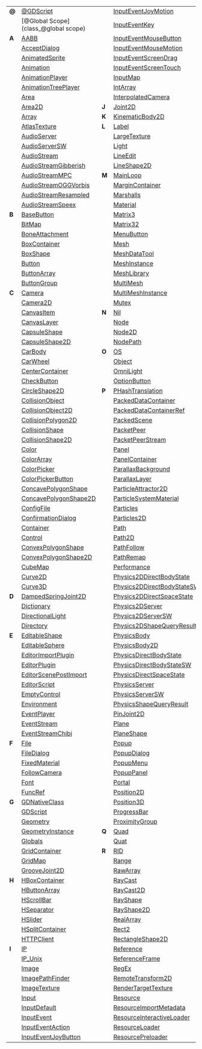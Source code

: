 
|  | | | | | |
|  --- | ------- | --- | ------- | --- | ------- |
| **@** | [@GDScript](class_@gdscript) |  | [InputEventJoyMotion](class_inputeventjoymotion) |  | [ResourceSaver](class_resourcesaver) | 
|  | [@Global Scope](class_@global scope) |  | [InputEventKey](class_inputeventkey) |  | [RichTextLabel](class_richtextlabel) | 
| **A** | [AABB](class_aabb) |  | [InputEventMouseButton](class_inputeventmousebutton) |  | [RigidBody](class_rigidbody) | 
|  | [AcceptDialog](class_acceptdialog) |  | [InputEventMouseMotion](class_inputeventmousemotion) |  | [RigidBody2D](class_rigidbody2d) | 
|  | [AnimatedSprite](class_animatedsprite) |  | [InputEventScreenDrag](class_inputeventscreendrag) |  | [Room](class_room) | 
|  | [Animation](class_animation) |  | [InputEventScreenTouch](class_inputeventscreentouch) |  | [RoomBounds](class_roombounds) | 
|  | [AnimationPlayer](class_animationplayer) |  | [InputMap](class_inputmap) | **S** | [Sample](class_sample) | 
|  | [AnimationTreePlayer](class_animationtreeplayer) |  | [IntArray](class_intarray) |  | [SampleLibrary](class_samplelibrary) | 
|  | [Area](class_area) |  | [InterpolatedCamera](class_interpolatedcamera) |  | [SamplePlayer](class_sampleplayer) | 
|  | [Area2D](class_area2d) | **J** | [Joint2D](class_joint2d) |  | [SamplePlayer2D](class_sampleplayer2d) | 
|  | [Array](class_array) | **K** | [KinematicBody2D](class_kinematicbody2d) |  | [SceneIO](class_sceneio) | 
|  | [AtlasTexture](class_atlastexture) | **L** | [Label](class_label) |  | [SceneInteractiveLoader](class_sceneinteractiveloader) | 
|  | [AudioServer](class_audioserver) |  | [LargeTexture](class_largetexture) |  | [SceneMainLoop](class_scenemainloop) | 
|  | [AudioServerSW](class_audioserversw) |  | [Light](class_light) |  | [ScenePreloader](class_scenepreloader) | 
|  | [AudioStream](class_audiostream) |  | [LineEdit](class_lineedit) |  | [Script](class_script) | 
|  | [AudioStreamGibberish](class_audiostreamgibberish) |  | [LineShape2D](class_lineshape2d) |  | [ScrollBar](class_scrollbar) | 
|  | [AudioStreamMPC](class_audiostreammpc) | **M** | [MainLoop](class_mainloop) |  | [ScrollContainer](class_scrollcontainer) | 
|  | [AudioStreamOGGVorbis](class_audiostreamoggvorbis) |  | [MarginContainer](class_margincontainer) |  | [SegmentShape2D](class_segmentshape2d) | 
|  | [AudioStreamResampled](class_audiostreamresampled) |  | [Marshalls](class_marshalls) |  | [Semaphore](class_semaphore) | 
|  | [AudioStreamSpeex](class_audiostreamspeex) |  | [Material](class_material) |  | [Separator](class_separator) | 
| **B** | [BaseButton](class_basebutton) |  | [Matrix3](class_matrix3) |  | [Shader](class_shader) | 
|  | [BitMap](class_bitmap) |  | [Matrix32](class_matrix32) |  | [ShaderMaterial](class_shadermaterial) | 
|  | [BoneAttachment](class_boneattachment) |  | [MenuButton](class_menubutton) |  | [Shape](class_shape) | 
|  | [BoxContainer](class_boxcontainer) |  | [Mesh](class_mesh) |  | [Shape2D](class_shape2d) | 
|  | [BoxShape](class_boxshape) |  | [MeshDataTool](class_meshdatatool) |  | [Skeleton](class_skeleton) | 
|  | [Button](class_button) |  | [MeshInstance](class_meshinstance) |  | [Slider](class_slider) | 
|  | [ButtonArray](class_buttonarray) |  | [MeshLibrary](class_meshlibrary) |  | [SoundPlayer2D](class_soundplayer2d) | 
|  | [ButtonGroup](class_buttongroup) |  | [MultiMesh](class_multimesh) |  | [SoundRoomParams](class_soundroomparams) | 
| **C** | [Camera](class_camera) |  | [MultiMeshInstance](class_multimeshinstance) |  | [Spatial](class_spatial) | 
|  | [Camera2D](class_camera2d) |  | [Mutex](class_mutex) |  | [SpatialPlayer](class_spatialplayer) | 
|  | [CanvasItem](class_canvasitem) | **N** | [Nil](class_nil) |  | [SpatialSamplePlayer](class_spatialsampleplayer) | 
|  | [CanvasLayer](class_canvaslayer) |  | [Node](class_node) |  | [SpatialSound2DServer](class_spatialsound2dserver) | 
|  | [CapsuleShape](class_capsuleshape) |  | [Node2D](class_node2d) |  | [SpatialSound2DServerSW](class_spatialsound2dserversw) | 
|  | [CapsuleShape2D](class_capsuleshape2d) |  | [NodePath](class_nodepath) |  | [SpatialSoundServer](class_spatialsoundserver) | 
|  | [CarBody](class_carbody) | **O** | [OS](class_os) |  | [SpatialSoundServerSW](class_spatialsoundserversw) | 
|  | [CarWheel](class_carwheel) |  | [Object](class_object) |  | [SpatialStreamPlayer](class_spatialstreamplayer) | 
|  | [CenterContainer](class_centercontainer) |  | [OmniLight](class_omnilight) |  | [SphereShape](class_sphereshape) | 
|  | [CheckButton](class_checkbutton) |  | [OptionButton](class_optionbutton) |  | [SpinBox](class_spinbox) | 
|  | [CircleShape2D](class_circleshape2d) | **P** | [PHashTranslation](class_phashtranslation) |  | [SplitContainer](class_splitcontainer) | 
|  | [CollisionObject](class_collisionobject) |  | [PackedDataContainer](class_packeddatacontainer) |  | [SpotLight](class_spotlight) | 
|  | [CollisionObject2D](class_collisionobject2d) |  | [PackedDataContainerRef](class_packeddatacontainerref) |  | [Sprite](class_sprite) | 
|  | [CollisionPolygon2D](class_collisionpolygon2d) |  | [PackedScene](class_packedscene) |  | [SpriteFrames](class_spriteframes) | 
|  | [CollisionShape](class_collisionshape) |  | [PacketPeer](class_packetpeer) |  | [StaticBody](class_staticbody) | 
|  | [CollisionShape2D](class_collisionshape2d) |  | [PacketPeerStream](class_packetpeerstream) |  | [StaticBody2D](class_staticbody2d) | 
|  | [Color](class_color) |  | [Panel](class_panel) |  | [StreamPeer](class_streampeer) | 
|  | [ColorArray](class_colorarray) |  | [PanelContainer](class_panelcontainer) |  | [StreamPeerTCP](class_streampeertcp) | 
|  | [ColorPicker](class_colorpicker) |  | [ParallaxBackground](class_parallaxbackground) |  | [StreamPlayer](class_streamplayer) | 
|  | [ColorPickerButton](class_colorpickerbutton) |  | [ParallaxLayer](class_parallaxlayer) |  | [String](class_string) | 
|  | [ConcavePolygonShape](class_concavepolygonshape) |  | [ParticleAttractor2D](class_particleattractor2d) |  | [StringArray](class_stringarray) | 
|  | [ConcavePolygonShape2D](class_concavepolygonshape2d) |  | [ParticleSystemMaterial](class_particlesystemmaterial) |  | [StyleBox](class_stylebox) | 
|  | [ConfigFile](class_configfile) |  | [Particles](class_particles) |  | [StyleBoxEmpty](class_styleboxempty) | 
|  | [ConfirmationDialog](class_confirmationdialog) |  | [Particles2D](class_particles2d) |  | [StyleBoxFlat](class_styleboxflat) | 
|  | [Container](class_container) |  | [Path](class_path) |  | [StyleBoxImageMask](class_styleboximagemask) | 
|  | [Control](class_control) |  | [Path2D](class_path2d) |  | [StyleBoxTexture](class_styleboxtexture) | 
|  | [ConvexPolygonShape](class_convexpolygonshape) |  | [PathFollow](class_pathfollow) |  | [SurfaceTool](class_surfacetool) | 
|  | [ConvexPolygonShape2D](class_convexpolygonshape2d) |  | [PathRemap](class_pathremap) | **T** | [TCP_Server](class_tcp_server) | 
|  | [CubeMap](class_cubemap) |  | [Performance](class_performance) |  | [TabContainer](class_tabcontainer) | 
|  | [Curve2D](class_curve2d) |  | [Physics2DDirectBodyState](class_physics2ddirectbodystate) |  | [Tabs](class_tabs) | 
|  | [Curve3D](class_curve3d) |  | [Physics2DDirectBodyStateSW](class_physics2ddirectbodystatesw) |  | [TestCube](class_testcube) | 
| **D** | [DampedSpringJoint2D](class_dampedspringjoint2d) |  | [Physics2DDirectSpaceState](class_physics2ddirectspacestate) |  | [TextEdit](class_textedit) | 
|  | [Dictionary](class_dictionary) |  | [Physics2DServer](class_physics2dserver) |  | [Texture](class_texture) | 
|  | [DirectionalLight](class_directionallight) |  | [Physics2DServerSW](class_physics2dserversw) |  | [TextureButton](class_texturebutton) | 
|  | [Directory](class_directory) |  | [Physics2DShapeQueryResult](class_physics2dshapequeryresult) |  | [TextureFrame](class_textureframe) | 
| **E** | [EditableShape](class_editableshape) |  | [PhysicsBody](class_physicsbody) |  | [TextureProgress](class_textureprogress) | 
|  | [EditableSphere](class_editablesphere) |  | [PhysicsBody2D](class_physicsbody2d) |  | [Theme](class_theme) | 
|  | [EditorImportPlugin](class_editorimportplugin) |  | [PhysicsDirectBodyState](class_physicsdirectbodystate) |  | [Thread](class_thread) | 
|  | [EditorPlugin](class_editorplugin) |  | [PhysicsDirectBodyStateSW](class_physicsdirectbodystatesw) |  | [TileMap](class_tilemap) | 
|  | [EditorScenePostImport](class_editorscenepostimport) |  | [PhysicsDirectSpaceState](class_physicsdirectspacestate) |  | [TileSet](class_tileset) | 
|  | [EditorScript](class_editorscript) |  | [PhysicsServer](class_physicsserver) |  | [Timer](class_timer) | 
|  | [EmptyControl](class_emptycontrol) |  | [PhysicsServerSW](class_physicsserversw) |  | [TouchScreenButton](class_touchscreenbutton) | 
|  | [Environment](class_environment) |  | [PhysicsShapeQueryResult](class_physicsshapequeryresult) |  | [Transform](class_transform) | 
|  | [EventPlayer](class_eventplayer) |  | [PinJoint2D](class_pinjoint2d) |  | [Translation](class_translation) | 
|  | [EventStream](class_eventstream) |  | [Plane](class_plane) |  | [TranslationServer](class_translationserver) | 
|  | [EventStreamChibi](class_eventstreamchibi) |  | [PlaneShape](class_planeshape) |  | [Tree](class_tree) | 
| **F** | [File](class_file) |  | [Popup](class_popup) |  | [TreeItem](class_treeitem) | 
|  | [FileDialog](class_filedialog) |  | [PopupDialog](class_popupdialog) | **U** | [UnshadedMaterial](class_unshadedmaterial) | 
|  | [FixedMaterial](class_fixedmaterial) |  | [PopupMenu](class_popupmenu) | **V** | [VBoxContainer](class_vboxcontainer) | 
|  | [FollowCamera](class_followcamera) |  | [PopupPanel](class_popuppanel) |  | [VButtonArray](class_vbuttonarray) | 
|  | [Font](class_font) |  | [Portal](class_portal) |  | [VScrollBar](class_vscrollbar) | 
|  | [FuncRef](class_funcref) |  | [Position2D](class_position2d) |  | [VSeparator](class_vseparator) | 
| **G** | [GDNativeClass](class_gdnativeclass) |  | [Position3D](class_position3d) |  | [VSlider](class_vslider) | 
|  | [GDScript](class_gdscript) |  | [ProgressBar](class_progressbar) |  | [VSplitContainer](class_vsplitcontainer) | 
|  | [Geometry](class_geometry) |  | [ProximityGroup](class_proximitygroup) |  | [Vector2](class_vector2) | 
|  | [GeometryInstance](class_geometryinstance) | **Q** | [Quad](class_quad) |  | [Vector2Array](class_vector2array) | 
|  | [Globals](class_globals) |  | [Quat](class_quat) |  | [Vector3](class_vector3) | 
|  | [GridContainer](class_gridcontainer) | **R** | [RID](class_rid) |  | [Vector3Array](class_vector3array) | 
|  | [GridMap](class_gridmap) |  | [Range](class_range) |  | [VideoPlayer](class_videoplayer) | 
|  | [GrooveJoint2D](class_groovejoint2d) |  | [RawArray](class_rawarray) |  | [VideoStream](class_videostream) | 
| **H** | [HBoxContainer](class_hboxcontainer) |  | [RayCast](class_raycast) |  | [VideoStreamTheora](class_videostreamtheora) | 
|  | [HButtonArray](class_hbuttonarray) |  | [RayCast2D](class_raycast2d) |  | [Viewport](class_viewport) | 
|  | [HScrollBar](class_hscrollbar) |  | [RayShape](class_rayshape) |  | [VisibilityEnabler](class_visibilityenabler) | 
|  | [HSeparator](class_hseparator) |  | [RayShape2D](class_rayshape2d) |  | [VisibilityEnabler2D](class_visibilityenabler2d) | 
|  | [HSlider](class_hslider) |  | [RealArray](class_realarray) |  | [VisibilityNotifier](class_visibilitynotifier) | 
|  | [HSplitContainer](class_hsplitcontainer) |  | [Rect2](class_rect2) |  | [VisibilityNotifier2D](class_visibilitynotifier2d) | 
|  | [HTTPClient](class_httpclient) |  | [RectangleShape2D](class_rectangleshape2d) |  | [VisualInstance](class_visualinstance) | 
| **I** | [IP](class_ip) |  | [Reference](class_reference) |  | [VisualServer](class_visualserver) | 
|  | [IP_Unix](class_ip_unix) |  | [ReferenceFrame](class_referenceframe) | **W** | [WindowDialog](class_windowdialog) | 
|  | [Image](class_image) |  | [RegEx](class_regex) |  | [World](class_world) | 
|  | [ImagePathFinder](class_imagepathfinder) |  | [RemoteTransform2D](class_remotetransform2d) |  | [World2D](class_world2d) | 
|  | [ImageTexture](class_imagetexture) |  | [RenderTargetTexture](class_rendertargettexture) |  | [WorldEnvironment](class_worldenvironment) | 
|  | [Input](class_input) |  | [Resource](class_resource) | **X** | [XMLParser](class_xmlparser) | 
|  | [InputDefault](class_inputdefault) |  | [ResourceImportMetadata](class_resourceimportmetadata) | **b** | [bool](class_bool) | 
|  | [InputEvent](class_inputevent) |  | [ResourceInteractiveLoader](class_resourceinteractiveloader) | **f** | [float](class_float) | 
|  | [InputEventAction](class_inputeventaction) |  | [ResourceLoader](class_resourceloader) | **i** | [int](class_int) | 
|  | [InputEventJoyButton](class_inputeventjoybutton) |  | [ResourcePreloader](class_resourcepreloader) | 

